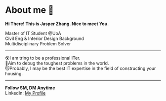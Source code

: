 # About me  👋

**Hi There! This is Jasper Zhang. Nice to meet You.**   
   
Master of IT Student @UoA  
Civil Eng & Interior Design Background   
Multidisciplinary Problem Solver   

***

😵I am tring to be a professional ITer.  
🤔Aim to debug the toughest problems in the world.  
😼Probably, I may be the best IT expertise in the field of constructing your housing.  

***
**Follow SM, DM Anytime**  
LinkedIn: [My Profile](https://www.linkedin.com/in/jasper-zhang-248b40268/)  
  
